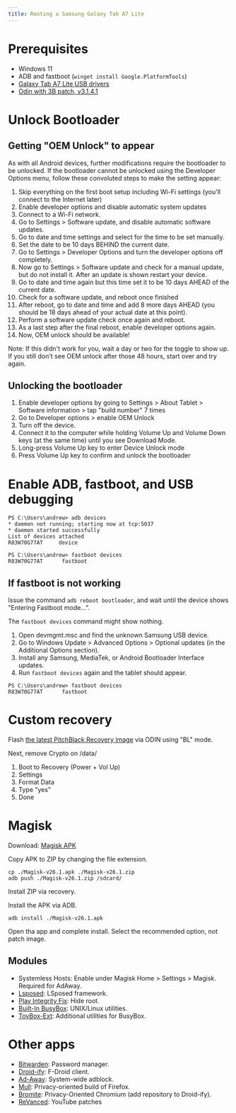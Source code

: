 ```yaml
---
title: Rooting a Samsung Galaxy Tab A7 Lite
---
```


# Prerequisites

- Windows 11
- ADB and fastboot (`winget install Google.PlatformTools`)
- [Galaxy Tab A7 Lite USB drivers][samsung-windows-drivers]
- [Odin with 3B patch, v3.1.4.1][samsung-odin]

# Unlock Bootloader

## Getting "OEM Unlock" to appear

As with all Android devices, further modifications require the bootloader to be unlocked. If the bootloader cannot be unlocked using the Developer Options menu, follow these convoluted steps to make the setting appear:

1. Skip everything on the first boot setup including Wi-Fi settings (you'll connect to the Internet later)
2. Enable developer options and disable automatic system updates
3. Connect to a Wi-Fi network. 
4. Go to Settings > Software update, and disable automatic software updates.
5. Go to date and time settings and select for the time to be set manually. 
6. Set the date to be 10 days BEHIND the current date.
7. Go to Settings > Developer Options and turn the developer options off completely.
8. Now go to Settings > Software update and check for a manual update, but do not install it. After an update is shown restart your device. 
9. Go to date and time again but this time set it to be 10 days AHEAD of the current date.
10. Check for a software update, and reboot once finished
11. After reboot, go to date and time and add 8 more days AHEAD (you should be 18 days ahead of your actual date at this point). 
12. Perform a software update check once again and reboot.
13. As a last step after the final reboot, enable developer options again. 
14. Now, OEM unlock should be available!

Note: If this didn't work for you, wait a day or two for the toggle to show up. If you still don't see OEM unlock after those 48 hours, start over and try again.

## Unlocking the bootloader

1. Enable developer options by going to Settings > About Tablet > Software information > tap "build number" 7 times
2. Go to Developer options > enable OEM Unlock
3. Turn off the device. 
4. Connect it to the computer while holding Volume Up and Volume Down keys (at the same time) until you see Download Mode.
5. Long-press Volume Up key to enter Device Unlock mode
6. Press Volume Up key to confirm and unlock the bootloader

# Enable ADB, fastboot, and USB debugging

```
PS C:\Users\andrew> adb devices
* daemon not running; starting now at tcp:5037
* daemon started successfully
List of devices attached
R83W70G77AT     device

PS C:\Users\andrew> fastboot devices
R83W70G77AT      fastboot
```

## If fastboot is not working

Issue the command `adb reboot bootloader`, and wait until the device shows "Entering Fastboot mode...".

The `fastboot devices` command might show nothing.

1. Open devmgmt.msc and find the unknown Samsung USB device. 
2. Go to Windows Update > Advanced Options > Optional updates (in the Additional Options section). 
3. Install any Samsung, MediaTek, or Android Bootloader Interface updates.
4. Run `fastboot devices` again and the tablet should appear.

```
PS C:\Users\andrew> fastboot devices
R83W70G77AT      fastboot
```

# Custom recovery

Flash [the latest PitchBlack Recovery image][pbrp] via ODIN using "BL" mode.

Next, remove Crypto on /data/

1. Boot to Recovery  (Power + Vol Up)
2. Settings
3. Format Data
4. Type "yes"
5. Done




<!-- 
TODO: May not need bifrost if using Magisk recovery?

# Bifrost to download and patch OTA

Download: [Bifrost APK][bifrost]

Install APK on tablet

Device: SM-T220
Region: XAR

Current latest: SM-T220_XAR_T220XXS3CWD1_fac

Takes a long time. 
-->

# Magisk

Download: [Magisk APK][magisk-apk]

Copy APK to ZIP by changing the file extension.

```
cp ./Magisk-v26.1.apk ./Magisk-v26.1.zip
adb push ./Magisk-v26.1.zip /sdcard/
```
Install ZIP via recovery.

Install the APK via ADB.

```
adb install ./Magisk-v26.1.apk
```

Open tha app and complete install. Select the recommended option, not patch image.

## Modules 

- Systemless Hosts: Enable under Magisk Home > Settings > Magisk. Required for AdAway.
- [Lsposed][lsposed]: LSposed framework.
- [Play Integrity Fix][lsposed-play-integrity-fix]: Hide root.
- [Built-In BusyBox][busybox-module]: UNIX/Linux utilities.
- [ToyBox-Ext][busybox-toybox]: Additional utilities for BusyBox.


# Other apps

- [Bitwarden][bitwarden]: Password manager.
- [Droid-ify][droid-ify]: F-Droid client.
- [Ad-Away][ad-away]: System-wide adblock.
- [Mull][mull]: Privacy-oriented build of Firefox.
- [Bromite][bromite-repo]: Privacy-Oriented Chromium (add repository to Droid-ify).
- [ReVanced][youtube-revanced]: YouTube patches

<!-- Links -->

[samsung-windows-drivers]: https://www.samsung.com/us/support/downloads/?model=N0053679&modelCode=SM-T220NZAAXAR
[samsung-odin]: https://forum.xda-developers.com/attachments/odin3-v3-14-1_3b_patched-zip.5158507/
[bifrost]: https://github.com/zacharee/SamloaderKotlin/releases

[pbrp]: https://github.com/R0GUEEE/android_device_samsung_gta7litewifi/releases/tag/PBRP/latest

[magisk-apk]: https://github.com/topjohnwu/Magisk/releases/latest
[lsposed]: https://github.com/LSPosed/LSPosed/releases/latest

[lsposed-play-integrity-fix]: https://forum.xda-developers.com/attachments/playintegrityfix_v7-4-zip.5981951/
[busybox-module]: https://github.com/Magisk-Modules-Alt-Repo/BuiltIn-BusyBox/releases/latest
[busybox-toybox]: https://github.com/Magisk-Modules-Alt-Repo/ToyBox-Ext/releases/latest

[bitwarden]: https://github.com/bitwarden/mobile/releases/latest
[droid-ify]:https://github.com/Droid-ify/client/releases/latest
[ad-away]: https://github.com/AdAway/AdAway/releases/latest
[mull]: https://f-droid.org/en/packages/us.spotco.fennec_dos/
[bromite-repo]: https://www.bromite.org/fdroid
[youtube-revanced]: https://revanced.app/download